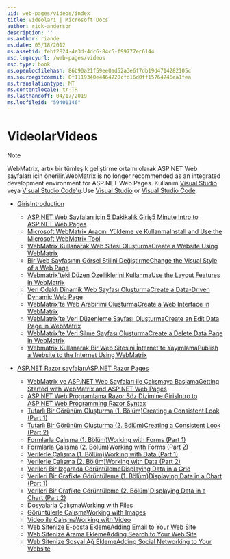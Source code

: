 ```yaml
---
uid: web-pages/videos/index
title: Videoları | Microsoft Docs
author: rick-anderson
description: ''
ms.author: riande
ms.date: 05/18/2012
ms.assetid: febf2824-4e3d-4dc6-84c5-f99777ec6144
msc.legacyurl: /web-pages/videos
msc.type: book
ms.openlocfilehash: 86b90a21f59ee0ad52a3e6f7db19d4714282105c
ms.sourcegitcommit: 0f1119340e4464720cfd16d0ff15764746ea1fea
ms.translationtype: MT
ms.contentlocale: tr-TR
ms.lasthandoff: 04/17/2019
ms.locfileid: "59401146"
---
```

# <a name="videos"></a><span data-ttu-id="b5825-102">Videolar</span><span class="sxs-lookup"><span data-stu-id="b5825-102">Videos</span></span>


> [!NOTE] 
> <span data-ttu-id="b5825-103">WebMatrix, artık bir tümleşik geliştirme ortamı olarak ASP.NET Web sayfaları için önerilir.</span><span class="sxs-lookup"><span data-stu-id="b5825-103">WebMatrix is no longer recommended as an integrated development environment for ASP.NET Web Pages.</span></span> <span data-ttu-id="b5825-104">Kullanım [Visual Studio](xref:aspnet/web-pages/overview/getting-started/program-asp-net-web-pages-in-visual-studio) veya [Visual Studio Code'u](https://code.visualstudio.com/).</span><span class="sxs-lookup"><span data-stu-id="b5825-104">Use [Visual Studio](xref:aspnet/web-pages/overview/getting-started/program-asp-net-web-pages-in-visual-studio) or [Visual Studio Code](https://code.visualstudio.com/).</span></span>

- [<span data-ttu-id="b5825-105">Giriş</span><span class="sxs-lookup"><span data-stu-id="b5825-105">Introduction</span></span>](introduction/index.md)

    - [<span data-ttu-id="b5825-106">ASP.NET Web Sayfaları için 5 Dakikalık Giriş</span><span class="sxs-lookup"><span data-stu-id="b5825-106">5 Minute Intro to ASP.NET Web Pages</span></span>](introduction/5-minute-introduction-to-aspnet-web-pages.md)
    - [<span data-ttu-id="b5825-107">Microsoft WebMatrix Aracını Yükleme ve Kullanma</span><span class="sxs-lookup"><span data-stu-id="b5825-107">Install and Use the Microsoft WebMatrix Tool</span></span>](introduction/install-and-use-the-microsoft-webmatrix-tool.md)
    - [<span data-ttu-id="b5825-108">WebMatrix Kullanarak Web Sitesi Oluşturma</span><span class="sxs-lookup"><span data-stu-id="b5825-108">Create a Website Using WebMatrix</span></span>](introduction/create-a-website-using-webmatrix.md)
    - [<span data-ttu-id="b5825-109">Bir Web Sayfasının Görsel Stilini Değiştirme</span><span class="sxs-lookup"><span data-stu-id="b5825-109">Change the Visual Style of a Web Page</span></span>](introduction/change-the-visual-style-of-a-web-page.md)
    - [<span data-ttu-id="b5825-110">Webmatrix'teki Düzen Özelliklerini Kullanma</span><span class="sxs-lookup"><span data-stu-id="b5825-110">Use the Layout Features in WebMatrix</span></span>](introduction/use-the-layout-features-in-webmatrix.md)
    - [<span data-ttu-id="b5825-111">Veri Odaklı Dinamik Web Sayfası Oluşturma</span><span class="sxs-lookup"><span data-stu-id="b5825-111">Create a Data-Driven Dynamic Web Page</span></span>](introduction/create-a-data-driven-dynamic-web-page.md)
    - [<span data-ttu-id="b5825-112">WebMatrix’te Web Arabirimi Oluşturma</span><span class="sxs-lookup"><span data-stu-id="b5825-112">Create a Web Interface in WebMatrix</span></span>](introduction/create-a-web-interface-in-webmatrix.md)
    - [<span data-ttu-id="b5825-113">WebMatrix’te Veri Düzenleme Sayfası Oluşturma</span><span class="sxs-lookup"><span data-stu-id="b5825-113">Create an Edit Data Page in WebMatrix</span></span>](introduction/create-an-edit-data-page-in-webmatrix.md)
    - [<span data-ttu-id="b5825-114">WebMatrix’te Veri Silme Sayfası Oluşturma</span><span class="sxs-lookup"><span data-stu-id="b5825-114">Create a Delete Data Page in WebMatrix</span></span>](introduction/create-a-delete-data-page-in-webmatrix.md)
    - [<span data-ttu-id="b5825-115">Webmatrix Kullanarak Bir Web Sitesini İnternet'te Yayımlama</span><span class="sxs-lookup"><span data-stu-id="b5825-115">Publish a Website to the Internet Using WebMatrix</span></span>](introduction/publish-a-website-to-the-internet-using-webmatrix.md)
- [<span data-ttu-id="b5825-116">ASP.NET Razor sayfaları</span><span class="sxs-lookup"><span data-stu-id="b5825-116">ASP.NET Razor Pages</span></span>](aspnet-razor-pages/index.md)

    - [<span data-ttu-id="b5825-117">WebMatrix ve ASP.NET Web Sayfaları ile Çalışmaya Başlama</span><span class="sxs-lookup"><span data-stu-id="b5825-117">Getting Started with WebMatrix and ASP.NET Web Pages</span></span>](aspnet-razor-pages/getting-started-with-webmatrix-and-aspnet-web-pages.md)
    - [<span data-ttu-id="b5825-118">ASP.NET Web Programlama Razor Söz Dizimine Giriş</span><span class="sxs-lookup"><span data-stu-id="b5825-118">Intro to ASP.NET Web Programming Razor Syntax</span></span>](aspnet-razor-pages/introduction-to-aspnet-web-programming-using-the-razor-syntax.md)
    - [<span data-ttu-id="b5825-119">Tutarlı Bir Görünüm Oluşturma (1. Bölüm)</span><span class="sxs-lookup"><span data-stu-id="b5825-119">Creating a Consistent Look (Part 1)</span></span>](aspnet-razor-pages/creating-a-consistent-look-part-1.md)
    - [<span data-ttu-id="b5825-120">Tutarlı Bir Görünüm Oluşturma (2. Bölüm)</span><span class="sxs-lookup"><span data-stu-id="b5825-120">Creating a Consistent Look (Part 2)</span></span>](aspnet-razor-pages/creating-a-consistent-look-part-2.md)
    - [<span data-ttu-id="b5825-121">Formlarla Çalışma (1. Bölüm)</span><span class="sxs-lookup"><span data-stu-id="b5825-121">Working with Forms (Part 1)</span></span>](aspnet-razor-pages/working-with-forms-part-1.md)
    - [<span data-ttu-id="b5825-122">Formlarla Çalışma (2. Bölüm)</span><span class="sxs-lookup"><span data-stu-id="b5825-122">Working with Forms (Part 2)</span></span>](aspnet-razor-pages/working-with-forms-part-2.md)
    - [<span data-ttu-id="b5825-123">Verilerle Çalışma (1. Bölüm)</span><span class="sxs-lookup"><span data-stu-id="b5825-123">Working with Data (Part 1)</span></span>](aspnet-razor-pages/working-with-data-part-1.md)
    - [<span data-ttu-id="b5825-124">Verilerle Çalışma (2. Bölüm)</span><span class="sxs-lookup"><span data-stu-id="b5825-124">Working with Data (Part 2)</span></span>](aspnet-razor-pages/working-with-data-part-2.md)
    - [<span data-ttu-id="b5825-125">Verileri Bir Izgarada Görüntüleme</span><span class="sxs-lookup"><span data-stu-id="b5825-125">Displaying Data in a Grid</span></span>](aspnet-razor-pages/displaying-data-in-a-grid.md)
    - [<span data-ttu-id="b5825-126">Verileri Bir Grafikte Görüntüleme (1. Bölüm)</span><span class="sxs-lookup"><span data-stu-id="b5825-126">Displaying Data in a Chart (Part 1)</span></span>](aspnet-razor-pages/displaying-data-in-a-chart-part-1.md)
    - [<span data-ttu-id="b5825-127">Verileri Bir Grafikte Görüntüleme (2. Bölüm)</span><span class="sxs-lookup"><span data-stu-id="b5825-127">Displaying Data in a Chart (Part 2)</span></span>](aspnet-razor-pages/displaying-data-in-a-chart-part-2.md)
    - [<span data-ttu-id="b5825-128">Dosyalarla Çalışma</span><span class="sxs-lookup"><span data-stu-id="b5825-128">Working with Files</span></span>](aspnet-razor-pages/working-with-files.md)
    - [<span data-ttu-id="b5825-129">Görüntülerle Çalışma</span><span class="sxs-lookup"><span data-stu-id="b5825-129">Working with Images</span></span>](aspnet-razor-pages/working-with-images.md)
    - [<span data-ttu-id="b5825-130">Video ile Çalışma</span><span class="sxs-lookup"><span data-stu-id="b5825-130">Working with Video</span></span>](aspnet-razor-pages/working-with-video.md)
    - [<span data-ttu-id="b5825-131">Web Sitenize E-posta Ekleme</span><span class="sxs-lookup"><span data-stu-id="b5825-131">Adding Email to Your Web Site</span></span>](aspnet-razor-pages/adding-email-to-your-web-site.md)
    - [<span data-ttu-id="b5825-132">Web Sitenize Arama Ekleme</span><span class="sxs-lookup"><span data-stu-id="b5825-132">Adding Search to Your Web Site</span></span>](aspnet-razor-pages/adding-search-to-your-web-site.md)
    - [<span data-ttu-id="b5825-133">Web Sitenize Sosyal Ağ Ekleme</span><span class="sxs-lookup"><span data-stu-id="b5825-133">Adding Social Networking to Your Website</span></span>](aspnet-razor-pages/adding-social-networking-to-your-website.md)
